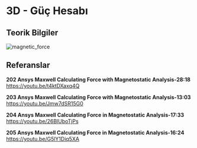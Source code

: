 # 3D - Güç Hesabı

## Teorik Bilgiler
![magnetic_force](https://github.com/dagaca/Ansys-Maxwell-Portfolio/assets/80363244/eef744ba-9d34-4d45-9094-121ff8d50fcb)


## Referanslar
**202 Ansys Maxwell Calculating Force with Magnetostatic Analysis-28:18**
https://youtu.be/t4ktDXaxq4Q 

**203 Ansys Maxwell Calculating Force with Magnetostatic Analysis-13:03**
https://youtu.be/Jmw7dSR15G0  

**204 Ansys Maxwell Calculating Force in Magnetostatic Analysis-17:33**
https://youtu.be/26BlUboTjPs 

**205 Ansys Maxwell Calculating Force in Magnetostatic Analysis-16:24**
https://youtu.be/G5lY1Diq5XA 
